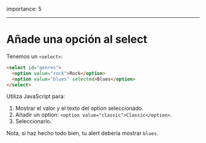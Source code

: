 importance: 5

---

# Añade una opción al select

Tenemos un `<select>`:

```html
<select id="genres">
  <option value="rock">Rock</option>
  <option value="blues" selected>Blues</option>
</select>
```

Utiliza JavaScript para:

1. Mostrar el valor y el texto del option seleccionado.
2. Añadir un option: `<option value="classic">Classic</option>`.
3. Seleccionarlo.

Nota, si haz hecho todo bien, tu alert debería mostrar `blues`.
